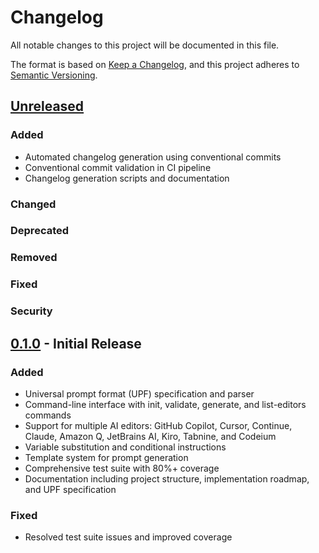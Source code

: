 # Changelog

All notable changes to this project will be documented in this file.

The format is based on [Keep a Changelog](https://keepachangelog.com/en/1.0.0/),
and this project adheres to [Semantic Versioning](https://semver.org/spec/v2.0.0.html).

## [Unreleased]

### Added
- Automated changelog generation using conventional commits
- Conventional commit validation in CI pipeline  
- Changelog generation scripts and documentation

### Changed

### Deprecated

### Removed

### Fixed

### Security

## [0.1.0] - Initial Release

### Added
- Universal prompt format (UPF) specification and parser
- Command-line interface with init, validate, generate, and list-editors commands
- Support for multiple AI editors: GitHub Copilot, Cursor, Continue, Claude, Amazon Q, JetBrains AI, Kiro, Tabnine, and Codeium
- Variable substitution and conditional instructions
- Template system for prompt generation
- Comprehensive test suite with 80%+ coverage
- Documentation including project structure, implementation roadmap, and UPF specification

### Fixed
- Resolved test suite issues and improved coverage

[Unreleased]: https://github.com/flamingquaks/promptrek/compare/v0.1.0...HEAD
[0.1.0]: https://github.com/flamingquaks/promptrek/releases/tag/v0.1.0